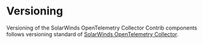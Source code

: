 # Versioning
Versioning of the SolarWinds OpenTelemetry Collector Contrib components follows versioning standard of [SolarWinds OpenTelemetry Collector](https://github.com/solarwinds/solarwinds-otel-collector-releases/blob/main/VERSIONING.md).
